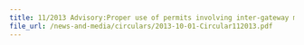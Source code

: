 ```yaml
---
title: 11/2013 Advisory:Proper use of permits involving inter-gateway movement
file_url: /news-and-media/circulars/2013-10-01-Circular112013.pdf
---
```


